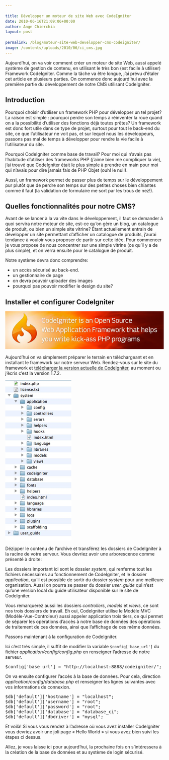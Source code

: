 ```yaml
---

title: Développer un moteur de site Web avec CodeIgniter
date: 2010-06-16T21:09:06+00:00
author: Ange Chierchia
layout: post

permalink: /blog/moteur-site-web-developper-cms-codeigniter/
image: /contents/uploads/2010/06/ci_cms.jpg
---
```

Aujourd&rsquo;hui, on va voir comment créer un moteur de site Web, aussi appelé système de gestion de contenu, en utilisant le très bon (est facile à utiliser) Framework CodeIgniter. Comme la tâche va être longue, j&rsquo;ai prévu d&rsquo;étaler cet article en plusieurs parties. On commence donc aujourd&rsquo;hui avec la première partie du développement de notre CMS utilisant CodeIgniter.<!--more-->

## Introduction

Pourquoi choisir d&rsquo;utiliser un framework PHP pour développer un tel projet? La raison est simple : pourquoi perdre son temps à réinventer la roue quand on a la possibilité d&rsquo;utiliser des fonctions déjà toutes prêtes? Un framework est donc fort utile dans ce type de projet, surtout pour tout le back-end du site, ce que l&rsquo;utilisateur ne voit pas, et sur lequel nous les développeurs, passons pas mal de temps à développer pour rendre la vie facile à l&rsquo;utilisateur du site.

Pourquoi CodeIgniter comme base de travail? Pour moi qui n&rsquo;avais pas l&rsquo;habitude d&rsquo;utiliser des frameworks PHP (j&rsquo;aime bien me compliquer la vie), j&rsquo;ai trouvé que CodeIgniter était le plus simple à prendre en main pour moi qui n&rsquo;avais pour dire jamais fais de PHP Objet (ouh! le nul!).

Aussi, un framework permet de passer plus de temps sur le développement pur plutôt que de perdre son temps sur des petites choses bien chiantes comme il faut (la validation de formulaire me sort par les trous de nez!).

## Quelles fonctionnalités pour notre CMS?

Avant de se lancer à la va vite dans le développement, il faut se demander à quoi servira notre moteur de site, est-ce qu&rsquo;on gère un blog, un catalogue de produit, ou bien un simple site vitrine? Étant actuellement entrain de développer un site permettant d&rsquo;afficher un catalogue de produits, j&rsquo;aurai tendance à vouloir vous proposer de partir sur cette idée. Pour commencer je vous propose de nous concentrer sur une simple vitrine (ce qu&rsquo;il y a de plus simple), et on verra ensuite pour le catalogue de produit.

Notre système devra donc comprendre:

  * un accès sécurisé au back-end.
  * un gestionnaire de page
  * on devra pouvoir uploader des images
  * pourquoi pas pouvoir modifier le design du site?

## Installer et configurer CodeIgniter

<img class="aligncenter size-full wp-image-881" title="download_ci" src="/contents/uploads/2010/06/download_ci.jpg?fit=603%2C143" alt="" data-recalc-dims="1" />

Aujourd&rsquo;hui on va simplement préparer le terrain en téléchargeant et en installant le framework sur notre serveur Web. Rendez-vous sur le site du framework et <a title="Télécharger CodeIgniter" href="http://codeigniter.com/downloads/" target="_blank">télécharger la version actuelle de CodeIgniter</a>, au moment ou j&rsquo;écris c&rsquo;est la version 1.7.2.

<img class="size-full wp-image-885 alignright" title="screenshot 2010-06-1620.33.20" src="/contents/uploads/2010/06/screenshot-2010-06-1620.33.20.jpg?fit=210%2C509" alt="" data-recalc-dims="1" />

Dézipper le contenu de l&rsquo;archive et transférez les dossiers de CodeIgniter à la racine de votre serveur. Vous devriez avoir une arborescence comme présenté à droite:

Les dossiers important ici sont le dossier _system_, qui renferme tout les fichiers nécessaires au fonctionnement de CodeIgniter, et le dossier _application_, qu&rsquo;il est possible de sortir du dossier _system_ pour une meilleure organisation. Aussi on pourra se passer du dossier _user_guide_ qui n&rsquo;est qu&rsquo;une version local du guide utilisateur disponible sur le site de CodeIgniter.

Vous remarquerez aussi les dossiers _controllers_, _models_ et _views_, ce sont nos trois dossiers de travail. Eh oui, CodeIgniter utilise le Modèle MVC (Modèle-Vue-Controleur) aussi appeler application trois tiers, ce qui permet de séparer les opérations d&rsquo;accès à notre base de données des opérations de traitement de ces données, ainsi que l&rsquo;affichage de ces même données.

Passons maintenant à la configuration de CodeIgniter.

Ici c&rsquo;est très simple, il suffit de modifier la variable `$config['base_url']` du fichier _application/config/config.php_ en renseigner l&rsquo;adresse de notre serveur.

<pre class="brush:php">$config['base_url'] = "http://localhost:8888/codeigniter/";</pre>

On va ensuite configurer l&rsquo;accès à la base de données. Pour cela, direction _application/config/database.php_ et renseigner les lignes suivantes avec vos informations de connexion.

<pre class="brush:php">$db['default']['hostname'] = "localhost";
$db['default']['username'] = "root";
$db['default']['password'] = "root";
$db['default']['database'] = "database_ci";
$db['default']['dbdriver'] = "mysql";</pre>

Et voilà! Si vous vous rendez à l&rsquo;adresse où vous avez installer CodeIgniter vous devriez avoir une joli page &laquo;&nbsp;Hello World&nbsp;&raquo; si vous avez bien suivi les étapes ci dessus.

Allez, je vous laisse ici pour aujourd&rsquo;hui, la prochaine fois on s&rsquo;intéressera à la création de la base de données et au système de login sécurisé.